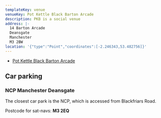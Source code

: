 ```yaml
---
templateKey: venue
venueKey: Pot Kettle Black Barton Arcade
description: PKB is a social venue
address: |-
  14 Barton Arcade
  Deansgate
  Manchester
  M3 2BW
location: '{"type":"Point","coordinates":[-2.246343,53.482756]}'
---
```

- [Pot Kettle Black Barton Arcade](https://www.potkettleblackltd.co.uk/barton-arcade/about/)

## Car parking

### NCP Manchester Deansgate

The closest car park is the NCP, which is accessed from Blackfriars Road.

Postcode for sat-navs: **M3 2EQ**
